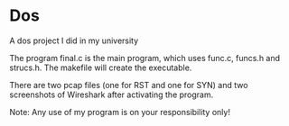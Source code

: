 # Dos
A dos project I did in my university

The program final.c is the main program, which uses func.c, funcs.h and strucs.h.
The makefile will create the executable.

There are two pcap files (one for RST and one for SYN) and two screenshots of Wireshark
after activating the program.

Note: Any use of my program is on your responsibility only!
